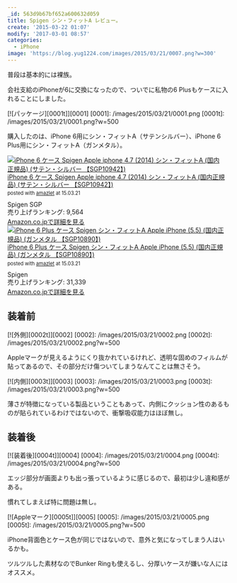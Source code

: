 ```yaml
---
_id: 563d9b67bf652a600632d059
title: Spigen シン・フィットA レビュー。
create: '2015-03-22 01:07'
modify: '2017-03-01 08:57'
categories:
  - iPhone
image: 'https://blog.yug1224.com/images/2015/03/21/0007.png?w=300'
---
```


普段は基本的には裸族。

会社支給のiPhoneが6に交換になったので、ついでに私物の6 Plusもケースに入れることにしました。

[![パッケージ][0001t]][0001]
[0001]: /images/2015/03/21/0001.png
[0001t]: /images/2015/03/21/0001.png?w=500


購入したのは、iPhone 6用にシン・フィットA（サテンシルバー）、iPhone 6 Plus用にシン・フィットA（ガンメタル）。


<div class="amazlet-box" style="margin-bottom:0px;"><div class="amazlet-image" style="float:left;margin:0px 12px 1px 0px;"><a href="http://www.amazon.co.jp/exec/obidos/ASIN/B00JH883ZK/yug1224-22/ref=nosim/" name="amazletlink" target="_blank"><img src="http://ecx.images-amazon.com/images/I/31u4GSDkIdL._SL160_.jpg" alt="iPhone 6 ケース Spigen Apple iphone 4.7 (2014) シン・フィットA (国内正規品) (サテン・シルバー 【SGP10942】)" style="border: none;" /></a></div><div class="amazlet-info" style="line-height:120%; margin-bottom: 10px"><div class="amazlet-name" style="margin-bottom:10px;line-height:120%"><a href="http://www.amazon.co.jp/exec/obidos/ASIN/B00JH883ZK/yug1224-22/ref=nosim/" name="amazletlink" target="_blank">iPhone 6 ケース Spigen Apple iphone 4.7 (2014) シン・フィットA (国内正規品) (サテン・シルバー 【SGP10942】)</a><div class="amazlet-powered-date" style="font-size:80%;margin-top:5px;line-height:120%">posted with <a href="http://www.amazlet.com/" title="amazlet" target="_blank">amazlet</a> at 15.03.21</div></div><div class="amazlet-detail">Spigen SGP <br />売り上げランキング: 9,564<br /></div><div class="amazlet-sub-info" style="float: left;"><div class="amazlet-link" style="margin-top: 5px"><a href="http://www.amazon.co.jp/exec/obidos/ASIN/B00JH883ZK/yug1224-22/ref=nosim/" name="amazletlink" target="_blank">Amazon.co.jpで詳細を見る</a></div></div></div><div class="amazlet-footer" style="clear: left"></div></div>

<div class="amazlet-box" style="margin-bottom:0px;"><div class="amazlet-image" style="float:left;margin:0px 12px 1px 0px;"><a href="http://www.amazon.co.jp/exec/obidos/ASIN/B00JH82Y82/yug1224-22/ref=nosim/" name="amazletlink" target="_blank"><img src="http://ecx.images-amazon.com/images/I/51ToBLUoY2L._SL160_.jpg" alt="iPhone 6 Plus ケース Spigen シン・フィットA Apple iPhone (5.5) (国内正規品) (ガンメタル 【SGP10890】)" style="border: none;" /></a></div><div class="amazlet-info" style="line-height:120%; margin-bottom: 10px"><div class="amazlet-name" style="margin-bottom:10px;line-height:120%"><a href="http://www.amazon.co.jp/exec/obidos/ASIN/B00JH82Y82/yug1224-22/ref=nosim/" name="amazletlink" target="_blank">iPhone 6 Plus ケース Spigen シン・フィットA Apple iPhone (5.5) (国内正規品) (ガンメタル 【SGP10890】)</a><div class="amazlet-powered-date" style="font-size:80%;margin-top:5px;line-height:120%">posted with <a href="http://www.amazlet.com/" title="amazlet" target="_blank">amazlet</a> at 15.03.21</div></div><div class="amazlet-detail">Spigen <br />売り上げランキング: 31,339<br /></div><div class="amazlet-sub-info" style="float: left;"><div class="amazlet-link" style="margin-top: 5px"><a href="http://www.amazon.co.jp/exec/obidos/ASIN/B00JH82Y82/yug1224-22/ref=nosim/" name="amazletlink" target="_blank">Amazon.co.jpで詳細を見る</a></div></div></div><div class="amazlet-footer" style="clear: left"></div></div>

<!-- more -->

## 装着前

[![外側][0002t]][0002]
[0002]: /images/2015/03/21/0002.png
[0002t]: /images/2015/03/21/0002.png?w=500


Appleマークが見えるようにくり抜かれているけれど、透明な固めのフィルムが貼ってあるので、その部分だけ傷ついてしまうなんてことは無さそう。

[![内側][0003t]][0003]
[0003]: /images/2015/03/21/0003.png
[0003t]: /images/2015/03/21/0003.png?w=500

薄さが特徴になっている製品ということもあって、内側にクッション性のあるものが貼られているわけではないので、衝撃吸収能力はほぼ無し。

## 装着後

[![装着後][0004t]][0004]
[0004]: /images/2015/03/21/0004.png
[0004t]: /images/2015/03/21/0004.png?w=500

エッジ部分が画面よりも出っ張っているように感じるので、最初は少し違和感がある。

慣れてしまえば特に問題は無し。

[![Appleマーク][0005t]][0005]
[0005]: /images/2015/03/21/0005.png
[0005t]: /images/2015/03/21/0005.png?w=500

iPhone背面色とケース色が同じではないので、意外と気になってしまう人はいるかも。

ツルツルした素材なのでBunker Ringも使えるし、分厚いケースが嫌いな人にはオススメ。
